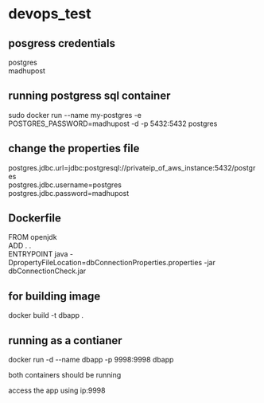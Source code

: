 # devops_test

posgress credentials
--------------------

postgres \
madhupost

running postgress sql container
-----------------------------
sudo docker run --name my-postgres -e POSTGRES_PASSWORD=madhupost -d -p 5432:5432 postgres
 
 
 change the properties file
 ---------------------------
 
postgres.jdbc.url=jdbc:postgresql://privateip_of_aws_instance:5432/postgres \
postgres.jdbc.username=postgres \
postgres.jdbc.password=madhupost 

 
 Dockerfile
 ----------
FROM openjdk \
ADD . .  \
ENTRYPOINT java -DpropertyFileLocation=dbConnectionProperties.properties -jar dbConnectionCheck.jar


for building image
-------------------
docker build -t dbapp . 

running as a contianer
---------------------

docker run -d --name dbapp -p 9998:9998 dbapp 

both containers should be running 

access the app using ip:9998 


